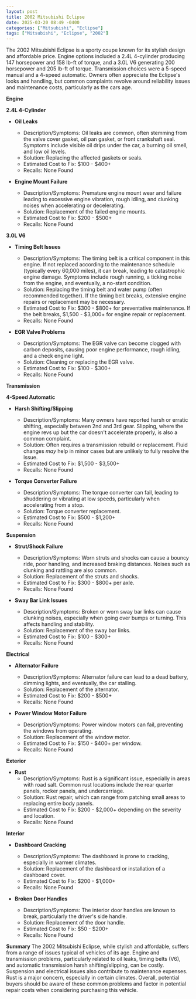 ```yaml
---
layout: post
title: 2002 Mitsubishi Eclipse
date: 2025-03-20 08:49 -0400
categories: ["Mitsubishi", "Eclipse"]
tags: ["Mitsubishi", "Eclipse", "2002"]
---
```

The 2002 Mitsubishi Eclipse is a sporty coupe known for its stylish design and affordable price. Engine options included a 2.4L 4-cylinder producing 147 horsepower and 158 lb-ft of torque, and a 3.0L V6 generating 200 horsepower and 205 lb-ft of torque. Transmission choices were a 5-speed manual and a 4-speed automatic. Owners often appreciate the Eclipse's looks and handling, but common complaints revolve around reliability issues and maintenance costs, particularly as the cars age.

**Engine**

**2.4L 4-Cylinder**

* **Oil Leaks**
    * Description/Symptoms: Oil leaks are common, often stemming from the valve cover gasket, oil pan gasket, or front crankshaft seal. Symptoms include visible oil drips under the car, a burning oil smell, and low oil levels.
    * Solution: Replacing the affected gaskets or seals.
    * Estimated Cost to Fix: $100 - $400+
    * Recalls: None Found

* **Engine Mount Failure**
    * Description/Symptoms: Premature engine mount wear and failure leading to excessive engine vibration, rough idling, and clunking noises when accelerating or decelerating.
    * Solution: Replacement of the failed engine mounts.
    * Estimated Cost to Fix: $200 - $500+
    * Recalls: None Found

**3.0L V6**

* **Timing Belt Issues**
    * Description/Symptoms: The timing belt is a critical component in this engine. If not replaced according to the maintenance schedule (typically every 60,000 miles), it can break, leading to catastrophic engine damage. Symptoms include rough running, a ticking noise from the engine, and eventually, a no-start condition.
    * Solution: Replacing the timing belt and water pump (often recommended together). If the timing belt breaks, extensive engine repairs or replacement may be necessary.
    * Estimated Cost to Fix: $300 - $800+ for preventative maintenance. If the belt breaks, $1,500 - $3,000+ for engine repair or replacement.
    * Recalls: None Found

* **EGR Valve Problems**
    * Description/Symptoms: The EGR valve can become clogged with carbon deposits, causing poor engine performance, rough idling, and a check engine light.
    * Solution: Cleaning or replacing the EGR valve.
    * Estimated Cost to Fix: $100 - $300+
    * Recalls: None Found

**Transmission**

**4-Speed Automatic**

* **Harsh Shifting/Slipping**
    * Description/Symptoms: Many owners have reported harsh or erratic shifting, especially between 2nd and 3rd gear. Slipping, where the engine revs up but the car doesn't accelerate properly, is also a common complaint.
    * Solution: Often requires a transmission rebuild or replacement. Fluid changes *may* help in minor cases but are unlikely to fully resolve the issue.
    * Estimated Cost to Fix: $1,500 - $3,500+
    * Recalls: None Found

* **Torque Converter Failure**
    * Description/Symptoms: The torque converter can fail, leading to shuddering or vibrating at low speeds, particularly when accelerating from a stop.
    * Solution: Torque converter replacement.
    * Estimated Cost to Fix: $500 - $1,200+
    * Recalls: None Found

**Suspension**

* **Strut/Shock Failure**
    * Description/Symptoms: Worn struts and shocks can cause a bouncy ride, poor handling, and increased braking distances. Noises such as clunking and rattling are also common.
    * Solution: Replacement of the struts and shocks.
    * Estimated Cost to Fix: $300 - $800+ per axle.
    * Recalls: None Found

* **Sway Bar Link Issues**
    * Description/Symptoms: Broken or worn sway bar links can cause clunking noises, especially when going over bumps or turning. This affects handling and stability.
    * Solution: Replacement of the sway bar links.
    * Estimated Cost to Fix: $100 - $300+
    * Recalls: None Found

**Electrical**

* **Alternator Failure**
    * Description/Symptoms: Alternator failure can lead to a dead battery, dimming lights, and eventually, the car stalling.
    * Solution: Replacement of the alternator.
    * Estimated Cost to Fix: $200 - $500+
    * Recalls: None Found

* **Power Window Motor Failure**
    * Description/Symptoms: Power window motors can fail, preventing the windows from operating.
    * Solution: Replacement of the window motor.
    * Estimated Cost to Fix: $150 - $400+ per window.
    * Recalls: None Found

**Exterior**

* **Rust**
    * Description/Symptoms: Rust is a significant issue, especially in areas with road salt. Common rust locations include the rear quarter panels, rocker panels, and undercarriage.
    * Solution: Rust repair, which can range from patching small areas to replacing entire body panels.
    * Estimated Cost to Fix: $200 - $2,000+ depending on the severity and location.
    * Recalls: None Found

**Interior**

* **Dashboard Cracking**
    * Description/Symptoms: The dashboard is prone to cracking, especially in warmer climates.
    * Solution: Replacement of the dashboard or installation of a dashboard cover.
    * Estimated Cost to Fix: $200 - $1,000+
    * Recalls: None Found

* **Broken Door Handles**
    * Description/Symptoms: The interior door handles are known to break, particularly the driver's side handle.
    * Solution: Replacement of the door handle.
    * Estimated Cost to Fix: $50 - $200+
    * Recalls: None Found

**Summary**
The 2002 Mitsubishi Eclipse, while stylish and affordable, suffers from a range of issues typical of vehicles of its age. Engine and transmission problems, particularly related to oil leaks, timing belts (V6), and automatic transmission harsh shifting/slipping, can be costly. Suspension and electrical issues also contribute to maintenance expenses. Rust is a major concern, especially in certain climates. Overall, potential buyers should be aware of these common problems and factor in potential repair costs when considering purchasing this vehicle.

